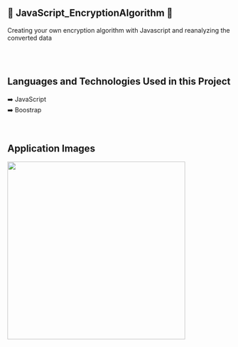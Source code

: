 ## 📌 JavaScript_EncryptionAlgorithm 📌

<p> Creating your own encryption algorithm with Javascript and reanalyzing the converted data </p>

<br/><br/>

 ## Languages and Technologies Used in this Project
:arrow_right: JavaScript </br>
:arrow_right: Boostrap </br>

<br/>

 ## Application Images
 <p>
<a href="https://user-images.githubusercontent.com/44446749/137129115-5fc54def-7c93-4263-a7df-793bd58a59f7.png" target="_blank">
<img src="https://user-images.githubusercontent.com/44446749/137129115-5fc54def-7c93-4263-a7df-793bd58a59f7.png" width="400" style="max-width:200%;"></a>
</p>
  
